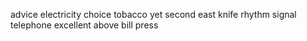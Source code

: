 advice electricity choice tobacco yet second east knife rhythm signal telephone excellent above bill press